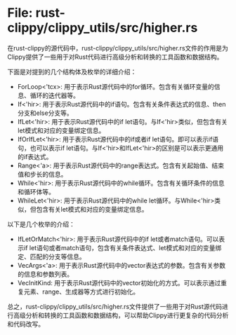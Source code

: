 # File: rust-clippy/clippy_utils/src/higher.rs

在rust-clippy的源代码中，rust-clippy/clippy_utils/src/higher.rs文件的作用是为Clippy提供了一些用于对Rust代码进行高级分析和转换的工具函数和数据结构。

下面是对提到的几个结构体及枚举的详细介绍：

- ForLoop<'tcx>: 用于表示Rust源代码中的for循环。包含有关循环变量的信息、循环的迭代器等。
- If<'hir>: 用于表示Rust源代码中的if语句。包含有关条件表达式的信息、then分支和else分支等。
- IfLet<'hir>: 用于表示Rust源代码中的if let语句。与If<'hir>类似，但包含有关let模式和对应的变量绑定信息。
- IfOrIfLet<'hir>: 用于表示Rust源代码中的if或者if let语句。即可以表示if语句，也可以表示if let语句。与If<'hir>和IfLet<'hir>的区别是可以表示更通用的if表达式。
- Range<'a>: 用于表示Rust源代码中的range表达式。包含有关起始值、结束值和步长的信息。
- While<'hir>: 用于表示Rust源代码中的while循环。包含有关循环条件的信息和循环体等。
- WhileLet<'hir>: 用于表示Rust源代码中的while let循环。与While<'hir>类似，但包含有关let模式和对应的变量绑定信息。

以下是几个枚举的介绍：

- IfLetOrMatch<'hir>: 用于表示Rust源代码中的if let或者match语句。可以表示if let语句或者match语句，包含有关条件表达式、let模式和对应的变量绑定、匹配的分支等信息。
- VecArgs<'a>: 用于表示Rust源代码中的vector表达式的参数。包含有关参数的信息和参数列表。
- VecInitKind: 用于表示Rust源代码中的vector初始化的方式。可以表示通过重复元素、range、生成器等方式进行初始化。

总之，rust-clippy/clippy_utils/src/higher.rs文件提供了一些用于对Rust源代码进行高级分析和转换的工具函数和数据结构，可以帮助Clippy进行更复杂的代码分析和代码改写。

